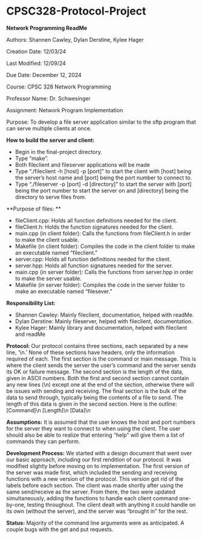 # CPSC328-Protocol-Project

**Network Programming ReadMe**

Authors:			Shannen Cawley, Dylan Derstine, Kylee Hager

Creation Date:			12/03/24

Last Modified:			12/09/24

Due Date:		    	December 12, 2024

Course: 		   	CPSC 328 Network Programming

Professor Name:			Dr. Schwesinger

Assignment:		 	Network Program Implementation

Purpose:	    		To develop a file server application similar to the sftp program that can serve multiple clients at once.

**How to build the server and client:**
  - Begin in the final-project directory.
  - Type “make”.
  - Both fileclient and fileserver applications will be made
  - Type “./fileclient -h [host] -p [port]” to start the client with [host] being the server’s host name and [port] being the port number to connect to.
  - Type “./fileserver -p [port] -d [directory]” to start the server with [port] being the port number to start the server on and [directory] being the directory to serve files from.

**Purpose of files: **
  - fileClient.cpp: Holds all function definitions needed for the client.
  - fileClient.h: Holds the function signatures needed for the client.
  - main.cpp (in client folder): Calls the functions from fileClient.h in order to make the client usable.
  - Makefile (in client folder): Compiles the code in the client folder to make an executable named “fileclient.”
  - server.cpp: Holds all function definitions needed for the client.
  - server.hpp: Holds all function signatures needed for the server.
  - main.cpp (in server folder): Calls the functions from server.hpp in order to make the server usable.
  - Makefile (in server folder): Compiles the code in the server folder to make an executable named “filesever.”

**Responsibility List:**
  - Shannen Cawley: Mainly fileclient, documentation, helped with readMe.
  - Dylan Derstine: Mainly fileserver, helped with fileclient, documentation.
  - Kylee Hager: Mainly library and documentation, helped with fileclient and readMe

**Protocol:**
	Our protocol contains three sections, each separated by a new line, ‘\n.’ None of these sections have headers, only the information required of each. The first section is the command or main message. This is where the client sends the server the user’s command and the server sends its OK or failure message. The second section is the length of the data, given in ASCII numbers. Both the first and second section cannot contain any new lines (\n) except one at the end of the section, otherwise there will be issues with sending and receiving. The final section is the bulk of the data to send through, typically being the contents of a file to send. The length of this data is given in the second section. Here is the outline:
	[Command]\n
	[Length]\n
	[Data]\n
 
**Assumptions:**
	It is assumed that the user knows the host and port numbers for the server they want to connect to when using the client. The user should also be able to realize that entering “help” will give them a list of commands they can perform.

**Development Process:**
	We started with a design document that went over our basic approach, including our first rendition of our protocol. It was modified slightly before moving on to implementation. The first version of the server was made first, which included the sending and receiving functions with a new version of the protocol. This version got rid of the labels before each section. The client was made shortly after using the same send/receive as the server. From there, the two were updated simultaneously, adding the functions to handle each client command one-by-one, testing throughout. The client dealt with anything it could handle on its own (without the server), and the server was “brought in” for the rest.

**Status:** Majority of the command line arguments were as anticipated. A couple bugs with the get and put requests. 
